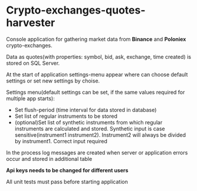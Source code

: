 # Crypto-exchanges-quotes-harvester
<p>Console application for gathering market data from <strong>Binance</strong> and <strong>Poloniex</strong> crypto-exchanges.</p>
<p>Data as quotes(with properties: symbol, bid, ask, exchange, time created) is stored on SQL Server.</p>
<p>At the start of application settings-menu appear where can choose default settings or set new settings by choise.</p>
<p>Settings menu(default settings can be set, if the same values required for multiple app starts):
<ul>
  <li>Set flush-period (time interval for data stored in database)</li>
  <li>Set list of regular instruments to be stored</li>
  <li>(optional)Set list of synthetic instruments from which regular instruments are calculated and stored. Synthetic input is case sensitive(instrument1 instrument2). Instrument2 will always be divided by instrument1. Correct input required</li>
</ul>
</p>
<p>In the process log messages are created when server or application errors occur and stored in additional table</p>
<p><strong>Api keys needs to be changed for different users</strong></p>
<p>All unit tests must pass before starting application</p>
